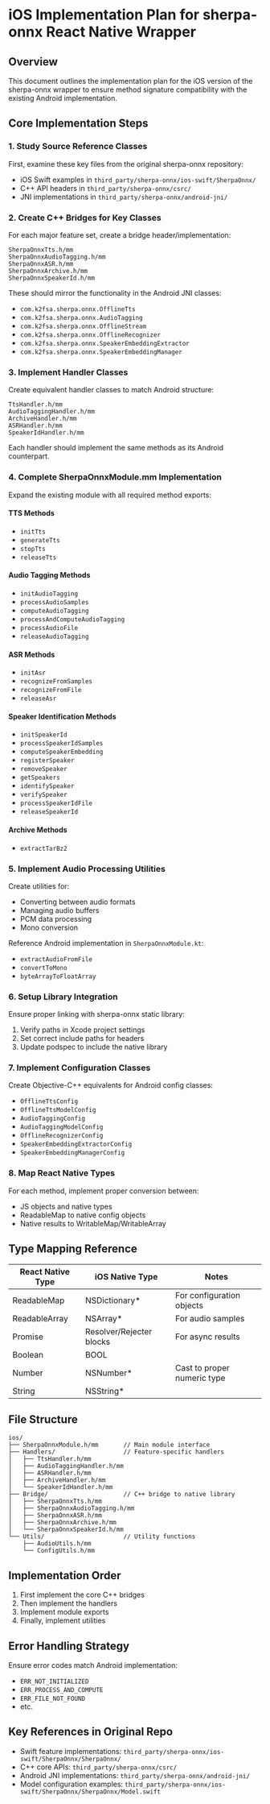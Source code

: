 # iOS Implementation Plan for sherpa-onnx React Native Wrapper

## Overview

This document outlines the implementation plan for the iOS version of the sherpa-onnx wrapper to ensure method signature compatibility with the existing Android implementation.

## Core Implementation Steps

### 1. Study Source Reference Classes

First, examine these key files from the original sherpa-onnx repository:

- iOS Swift examples in `third_party/sherpa-onnx/ios-swift/SherpaOnnx/`
- C++ API headers in `third_party/sherpa-onnx/csrc/`
- JNI implementations in `third_party/sherpa-onnx/android-jni/`

### 2. Create C++ Bridges for Key Classes

For each major feature set, create a bridge header/implementation:

```
SherpaOnnxTts.h/mm
SherpaOnnxAudioTagging.h/mm
SherpaOnnxASR.h/mm
SherpaOnnxArchive.h/mm
SherpaOnnxSpeakerId.h/mm
```

These should mirror the functionality in the Android JNI classes:
- `com.k2fsa.sherpa.onnx.OfflineTts`
- `com.k2fsa.sherpa.onnx.AudioTagging`
- `com.k2fsa.sherpa.onnx.OfflineStream`
- `com.k2fsa.sherpa.onnx.OfflineRecognizer`
- `com.k2fsa.sherpa.onnx.SpeakerEmbeddingExtractor`
- `com.k2fsa.sherpa.onnx.SpeakerEmbeddingManager`

### 3. Implement Handler Classes

Create equivalent handler classes to match Android structure:

```
TtsHandler.h/mm
AudioTaggingHandler.h/mm
ArchiveHandler.h/mm
ASRHandler.h/mm
SpeakerIdHandler.h/mm
```

Each handler should implement the same methods as its Android counterpart.

### 4. Complete SherpaOnnxModule.mm Implementation

Expand the existing module with all required method exports:

#### TTS Methods
- `initTts`
- `generateTts`
- `stopTts`
- `releaseTts`

#### Audio Tagging Methods
- `initAudioTagging`
- `processAudioSamples`
- `computeAudioTagging`
- `processAndComputeAudioTagging`
- `processAudioFile`
- `releaseAudioTagging`

#### ASR Methods
- `initAsr`
- `recognizeFromSamples`
- `recognizeFromFile`
- `releaseAsr`

#### Speaker Identification Methods
- `initSpeakerId`
- `processSpeakerIdSamples`
- `computeSpeakerEmbedding`
- `registerSpeaker`
- `removeSpeaker`
- `getSpeakers`
- `identifySpeaker`
- `verifySpeaker`
- `processSpeakerIdFile`
- `releaseSpeakerId`

#### Archive Methods
- `extractTarBz2`

### 5. Implement Audio Processing Utilities

Create utilities for:
- Converting between audio formats
- Managing audio buffers
- PCM data processing
- Mono conversion

Reference Android implementation in `SherpaOnnxModule.kt`:
- `extractAudioFromFile`
- `convertToMono`
- `byteArrayToFloatArray`

### 6. Setup Library Integration

Ensure proper linking with sherpa-onnx static library:

1. Verify paths in Xcode project settings
2. Set correct include paths for headers
3. Update podspec to include the native library

### 7. Implement Configuration Classes

Create Objective-C++ equivalents for Android config classes:
- `OfflineTtsConfig`
- `OfflineTtsModelConfig`
- `AudioTaggingConfig`
- `AudioTaggingModelConfig`
- `OfflineRecognizerConfig`
- `SpeakerEmbeddingExtractorConfig`
- `SpeakerEmbeddingManagerConfig`

### 8. Map React Native Types

For each method, implement proper conversion between:
- JS objects and native types
- ReadableMap to native config objects
- Native results to WritableMap/WritableArray

## Type Mapping Reference

| React Native Type | iOS Native Type | Notes |
|-------------------|-----------------|-------|
| ReadableMap       | NSDictionary*   | For configuration objects |
| ReadableArray     | NSArray*        | For audio samples |
| Promise           | Resolver/Rejecter blocks | For async results |
| Boolean           | BOOL            | |
| Number            | NSNumber*       | Cast to proper numeric type |
| String            | NSString*       | |

## File Structure

```
ios/
├── SherpaOnnxModule.h/mm       // Main module interface
├── Handlers/                   // Feature-specific handlers
│   ├── TtsHandler.h/mm
│   ├── AudioTaggingHandler.h/mm
│   ├── ASRHandler.h/mm
│   ├── ArchiveHandler.h/mm
│   └── SpeakerIdHandler.h/mm
├── Bridge/                     // C++ bridge to native library
│   ├── SherpaOnnxTts.h/mm
│   ├── SherpaOnnxAudioTagging.h/mm
│   ├── SherpaOnnxASR.h/mm
│   ├── SherpaOnnxArchive.h/mm
│   └── SherpaOnnxSpeakerId.h/mm
└── Utils/                      // Utility functions
    ├── AudioUtils.h/mm
    └── ConfigUtils.h/mm
```

## Implementation Order

1. First implement the core C++ bridges
2. Then implement the handlers
3. Implement module exports
4. Finally, implement utilities

## Error Handling Strategy

Ensure error codes match Android implementation:
- `ERR_NOT_INITIALIZED`
- `ERR_PROCESS_AND_COMPUTE`
- `ERR_FILE_NOT_FOUND`
- etc.

## Key References in Original Repo

- Swift feature implementations: `third_party/sherpa-onnx/ios-swift/SherpaOnnx/SherpaOnnx/`
- C++ core APIs: `third_party/sherpa-onnx/csrc/`
- Android JNI implementations: `third_party/sherpa-onnx/android-jni/`
- Model configuration examples: `third_party/sherpa-onnx/ios-swift/SherpaOnnx/SherpaOnnx/Model.swift`
